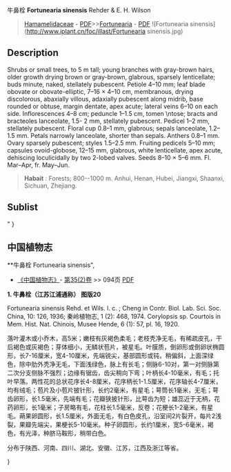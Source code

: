牛鼻栓 **Fortunearia sinensis** Rehder & E. H. Wilson

> [Hamamelidaceae](http://www.iplant.cn/info/Hamamelidaceae?t=foc) - [PDF](http://www.iplant.cn/foc/pdf/Hamamelidaceae.pdf)>>[Fortunearia](http://www.iplant.cn/info/Fortunearia?t=foc) - [PDF](http://www.iplant.cn/foc/pdf/Fortunearia.pdf)
![Fortunearia sinensis](http://www.iplant.cn/foc/illast/Fortunearia sinensis.jpg)

## Description

Shrubs or small trees, to 5 m tall; young branches with gray-brown hairs, older growth drying brown or gray-brown, glabrous, sparsely lenticellate; buds minute, naked, stellately pubescent. Petiole 4–10 mm; leaf blade obovate or obovate-elliptic, 7–16 × 4–10 cm, membranous, drying discolorous, abaxially villous, adaxially pubescent along midrib, base rounded or obtuse, margin dentate, apex acute; lateral veins 6–10 on each side. Inflorescences 4–8 cm; peduncle 1–1.5 cm, tomen  \ntose; bracts and bracteoles lanceolate, 1.5- 2 mm, stellately pubescent. Pedicel 1–2 mm, stellately pubescent. Floral cup 0.8–1 mm, glabrous; sepals lanceolate, 1.2–1.5 mm. Petals narrowly lanceolate, shorter than sepals. Anthers 0.8–1 mm. Ovary sparsely pubescent; styles 1.5–2.5 mm. Fruiting pedicels 5–10 mm; capsules ovoid-globose, 12–15 mm, glabrous, white lenticellate, apex acute, dehiscing loculicidally by two 2-lobed valves. Seeds 8–10 × 5–6 mm. Fl. Mar–Apr, fr. May–Jun.

> **Habait** : 
> Forests; 800--1000 m. Anhui, Henan, Hubei, Jiangxi, Shaanxi, Sichuan, Zhejiang.

## Sublist
"
}
## 中国植物志

**牛鼻栓 Fortunearia sinensis",

* [《中国植物志》](http://www.iplant.cn/frps)- [第35(2)卷](http://www.iplant.cn/frps/vol/35(2)) >> 094页 [PDF](http://www.iplant.cn/frps/pdf/35(2)/094.PDF)

**1. 牛鼻栓（江苏江浦通称） 图版20**

Fortunearia sinensis Rehd. et Wils. l. c. ; Cheng in Contr. Biol. Lab. Sci. Soc. China, 10: 126, 1936; 秦岭植物志, 1 (2): 468, 1974. Corylopsis sp. Courtois in Mem. Hist. Nat. Chinois, Musee Hende, 6 (1): 57, pl. 16, 1920.

落叶灌木或小乔木，高5米；嫩枝有灰褐色柔毛；老枝秃净无毛，有稀疏皮孔，干后褐色或灰褐色；芽体细小，无鳞状苞片，被星毛。叶膜质，倒卵形或倒卵状椭圆形，长7-16厘米，宽4-10厘米，先端锐尖，基部圆形或钝，稍偏斜，上面深绿色，除中肋外秃净无毛，下面浅绿色，脉上有长毛；侧脉6-10对，第一对侧脉第二次分支侧脉不强烈；边缘有锯齿，齿尖稍向下弯；叶柄长4-10毫米，有毛；托叶早落。两性花的总状花序长4-8厘米，花序柄长1-1.5厘米，花序轴长4-7厘米，均有绒毛；苞片及小苞片披针形，长约2毫米，有星毛；萼筒长1毫米，无毛；萼齿卵形，长1.5毫米，先端有毛；花瓣狭披针形，比萼齿为短；雄蕊近于无柄，花药卵形，长1毫米；子房略有毛，花柱长1.5毫米，反卷；花梗长1-2毫米，有星毛。蒴果卵圆形，长1.5厘米，外面无毛，有白色皮孔，沿室间2片裂开，每片2浅裂，果瓣先端尖，果梗长5-10毫米。种子卵圆形，长约1厘米，宽5-6毫米，褐色，有光泽，种脐马鞍形，稍带白色。

分布于陕西、河南、四川、湖北、安徽、江苏，江西及浙江等省。

}